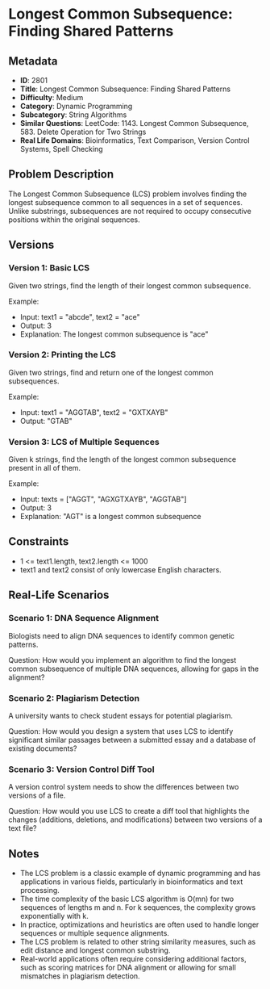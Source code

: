 # Longest Common Subsequence: Finding Shared Patterns

## Metadata

- **ID**: 2801
- **Title**: Longest Common Subsequence: Finding Shared Patterns
- **Difficulty**: Medium
- **Category**: Dynamic Programming
- **Subcategory**: String Algorithms
- **Similar Questions**: LeetCode: 1143. Longest Common Subsequence, 583. Delete Operation for Two Strings
- **Real Life Domains**: Bioinformatics, Text Comparison, Version Control Systems, Spell Checking

## Problem Description

The Longest Common Subsequence (LCS) problem involves finding the longest subsequence common to all sequences in a set of sequences. Unlike substrings, subsequences are not required to occupy consecutive positions within the original sequences.

## Versions

### Version 1: Basic LCS

Given two strings, find the length of their longest common subsequence.

Example:

- Input: text1 = "abcde", text2 = "ace"
- Output: 3
- Explanation: The longest common subsequence is "ace"

### Version 2: Printing the LCS

Given two strings, find and return one of the longest common subsequences.

Example:

- Input: text1 = "AGGTAB", text2 = "GXTXAYB"
- Output: "GTAB"

### Version 3: LCS of Multiple Sequences

Given k strings, find the length of the longest common subsequence present in all of them.

Example:

- Input: texts = ["AGGT", "AGXGTXAYB", "AGGTAB"]
- Output: 3
- Explanation: "AGT" is a longest common subsequence

## Constraints

- 1 <= text1.length, text2.length <= 1000
- text1 and text2 consist of only lowercase English characters.

## Real-Life Scenarios

### Scenario 1: DNA Sequence Alignment

Biologists need to align DNA sequences to identify common genetic patterns.

Question: How would you implement an algorithm to find the longest common subsequence of multiple DNA sequences, allowing for gaps in the alignment?

### Scenario 2: Plagiarism Detection

A university wants to check student essays for potential plagiarism.

Question: How would you design a system that uses LCS to identify significant similar passages between a submitted essay and a database of existing documents?

### Scenario 3: Version Control Diff Tool

A version control system needs to show the differences between two versions of a file.

Question: How would you use LCS to create a diff tool that highlights the changes (additions, deletions, and modifications) between two versions of a text file?

## Notes

- The LCS problem is a classic example of dynamic programming and has applications in various fields, particularly in bioinformatics and text processing.
- The time complexity of the basic LCS algorithm is O(mn) for two sequences of lengths m and n. For k sequences, the complexity grows exponentially with k.
- In practice, optimizations and heuristics are often used to handle longer sequences or multiple sequence alignments.
- The LCS problem is related to other string similarity measures, such as edit distance and longest common substring.
- Real-world applications often require considering additional factors, such as scoring matrices for DNA alignment or allowing for small mismatches in plagiarism detection.
